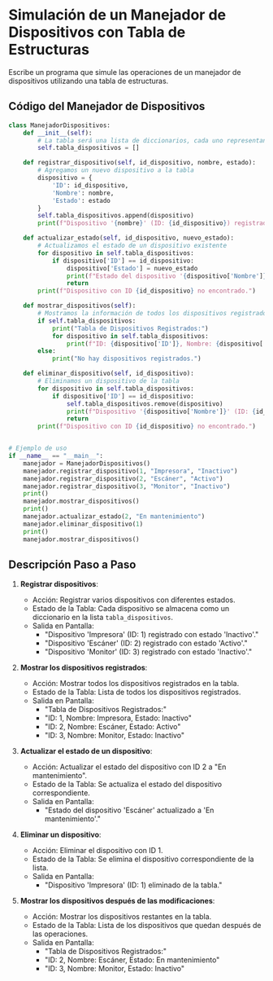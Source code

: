 # Simulación de un Manejador de Dispositivos con Tabla de Estructuras

Escribe un programa que simule las operaciones de un manejador de dispositivos utilizando una tabla de estructuras.

## Código del Manejador de Dispositivos

```python
class ManejadorDispositivos:
    def __init__(self):
        # La tabla será una lista de diccionarios, cada uno representando un dispositivo
        self.tabla_dispositivos = []

    def registrar_dispositivo(self, id_dispositivo, nombre, estado):
        # Agregamos un nuevo dispositivo a la tabla
        dispositivo = {
            'ID': id_dispositivo,
            'Nombre': nombre,
            'Estado': estado
        }
        self.tabla_dispositivos.append(dispositivo)
        print(f"Dispositivo '{nombre}' (ID: {id_dispositivo}) registrado con estado '{estado}'.")

    def actualizar_estado(self, id_dispositivo, nuevo_estado):
        # Actualizamos el estado de un dispositivo existente
        for dispositivo in self.tabla_dispositivos:
            if dispositivo['ID'] == id_dispositivo:
                dispositivo['Estado'] = nuevo_estado
                print(f"Estado del dispositivo '{dispositivo['Nombre']}' actualizado a '{nuevo_estado}'.")
                return
        print(f"Dispositivo con ID {id_dispositivo} no encontrado.")

    def mostrar_dispositivos(self):
        # Mostramos la información de todos los dispositivos registrados
        if self.tabla_dispositivos:
            print("Tabla de Dispositivos Registrados:")
            for dispositivo in self.tabla_dispositivos:
                print(f"ID: {dispositivo['ID']}, Nombre: {dispositivo['Nombre']}, Estado: {dispositivo['Estado']}")
        else:
            print("No hay dispositivos registrados.")

    def eliminar_dispositivo(self, id_dispositivo):
        # Eliminamos un dispositivo de la tabla
        for dispositivo in self.tabla_dispositivos:
            if dispositivo['ID'] == id_dispositivo:
                self.tabla_dispositivos.remove(dispositivo)
                print(f"Dispositivo '{dispositivo['Nombre']}' (ID: {id_dispositivo}) eliminado de la tabla.")
                return
        print(f"Dispositivo con ID {id_dispositivo} no encontrado.")


# Ejemplo de uso
if __name__ == "__main__":
    manejador = ManejadorDispositivos()
    manejador.registrar_dispositivo(1, "Impresora", "Inactivo")
    manejador.registrar_dispositivo(2, "Escáner", "Activo")
    manejador.registrar_dispositivo(3, "Monitor", "Inactivo")
    print()
    manejador.mostrar_dispositivos()
    print()
    manejador.actualizar_estado(2, "En mantenimiento")
    manejador.eliminar_dispositivo(1)
    print()
    manejador.mostrar_dispositivos()
```

## Descripción Paso a Paso

1. **Registrar dispositivos**:

   - Acción: Registrar varios dispositivos con diferentes estados.
   - Estado de la Tabla: Cada dispositivo se almacena como un diccionario en la lista `tabla_dispositivos`.
   - Salida en Pantalla:
     - "Dispositivo 'Impresora' (ID: 1) registrado con estado 'Inactivo'."
     - "Dispositivo 'Escáner' (ID: 2) registrado con estado 'Activo'."
     - "Dispositivo 'Monitor' (ID: 3) registrado con estado 'Inactivo'."

2. **Mostrar los dispositivos registrados**:

   - Acción: Mostrar todos los dispositivos registrados en la tabla.
   - Estado de la Tabla: Lista de todos los dispositivos registrados.
   - Salida en Pantalla:
     - "Tabla de Dispositivos Registrados:"
     - "ID: 1, Nombre: Impresora, Estado: Inactivo"
     - "ID: 2, Nombre: Escáner, Estado: Activo"
     - "ID: 3, Nombre: Monitor, Estado: Inactivo"

3. **Actualizar el estado de un dispositivo**:

   - Acción: Actualizar el estado del dispositivo con ID 2 a "En mantenimiento".
   - Estado de la Tabla: Se actualiza el estado del dispositivo correspondiente.
   - Salida en Pantalla:
     - "Estado del dispositivo 'Escáner' actualizado a 'En mantenimiento'."

4. **Eliminar un dispositivo**:

   - Acción: Eliminar el dispositivo con ID 1.
   - Estado de la Tabla: Se elimina el dispositivo correspondiente de la lista.
   - Salida en Pantalla:
     - "Dispositivo 'Impresora' (ID: 1) eliminado de la tabla."

5. **Mostrar los dispositivos después de las modificaciones**:

   - Acción: Mostrar los dispositivos restantes en la tabla.
   - Estado de la Tabla: Lista de los dispositivos que quedan después de las operaciones.
   - Salida en Pantalla:
     - "Tabla de Dispositivos Registrados:"
     - "ID: 2, Nombre: Escáner, Estado: En mantenimiento"
     - "ID: 3, Nombre: Monitor, Estado: Inactivo"
